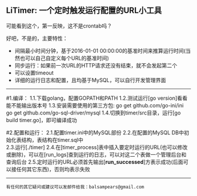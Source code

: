 LiTimer: 一个定时触发运行配置的URL小工具
-
可能看到这个，第一反映，这不是crontab吗？

好吧，不是的，主要特性：

* 间隔最小时间分钟，基于2016-01-01 00:00:00的基准时间来推算运行时间(当然也可以自己自定义每个URL的基准时间)
* 同步运行：如果前一次URL的HTTP请求还没有结束，就不会发起第二个
* 可以设置timeout
* 详细的运行日志和配置，且均基于MySQL，可以自行开发管理界面 

----
#1.编译：
    1.1.下载golang，配置GOPATH和PATH
    1.2.测试运行[go version]看看能不能输出版本号
    1.3.安装需要使用的第三方包:
        go get github.com/go-ini/ini
        go get github.com/go-sql-driver/mysql
    1.4.切换到timer/src目录，运行[go build timer.go]，即可编译成功

#2.配置和运行：
	2.1.配置timer.ini中的MySQL部份
	2.2.在配置的MySQL DB中初始化表结构，表结构在timer.sql中	
	2.3.运行[./timer]
	2.4.在[timer_process]表中插入要定时运行的URL(也可以修改或删除)，可以在[run_logs]查到运行的日志，可以对这二个表做一个管理后台和
	查询后台
	2.5.定时运行的URL必须首先输出[__run_successed__]方表示成功(后面可以接任何其它东西)，否则均表示失败

----

	有任何的其它疑问或建议可以发邮件给我：balsampears@gmail.com